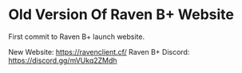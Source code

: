# Old Version Of Raven B+ Website
First commit to Raven B+ launch website.

New Website: https://ravenclient.cf/
Raven B+ Discord: https://discord.gg/mVUkq2ZMdh

